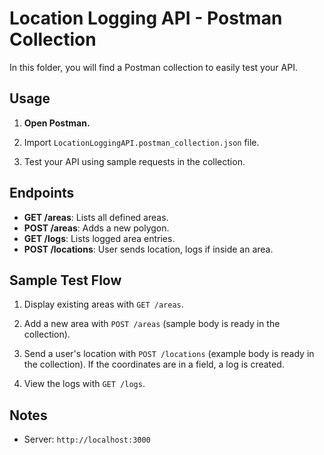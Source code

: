 # Location Logging API - Postman Collection

In this folder, you will find a Postman collection to easily test your API.

## Usage

1. **Open Postman.**
2. Import `LocationLoggingAPI.postman_collection.json` file.

3. Test your API using sample requests in the collection.

## Endpoints

- **GET /areas**: Lists all defined areas.
- **POST /areas**: Adds a new polygon.
- **GET /logs**: Lists logged area entries.
- **POST /locations**: User sends location, logs if inside an area.

## Sample Test Flow

1. Display existing areas with `GET /areas`.

2. Add a new area with `POST /areas` (sample body is ready in the collection).
3. Send a user's location with `POST /locations` (example body is ready in the collection). If the coordinates are in a field, a log is created.

4. View the logs with `GET /logs`.

## Notes
- Server: `http://localhost:3000`